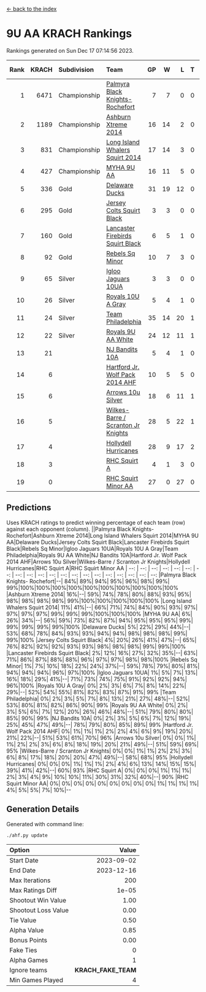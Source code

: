 [<- back to the index](readme.md)
# 9U AA KRACH Rankings
Rankings generated on Sun Dec 17 07:14:56 2023.

Rank|KRACH|Subdivision|Team|GP|W|L|T|OTW|OTL|SoS|Exp Wins|Win Diff
---:|---:|:---|:---|---:|---:|---:|---:|---:|---:|---:|---:|---:
1|6471|Championship|[Palmyra Black Knights- Rochefort](https://gamesheetstats.com/seasons/3659/teams/140260/schedule)|7|7|0|0|0|0|134|7.8|-0.0
2|1189|Championship|[Ashburn Xtreme 2014](https://gamesheetstats.com/seasons/3659/teams/140217/schedule)|16|14|2|0|0|0|215|14.8|-0.0
3|831|Championship|[Long Island Whalers Squirt 2014](https://gamesheetstats.com/seasons/3659/teams/140221/schedule)|17|14|3|0|1|0|264|14.8|-0.0
4|427|Championship|[MYHA 9U AA](https://gamesheetstats.com/seasons/3659/teams/140222/schedule)|16|11|5|0|2|0|322|11.8|-0.0
5|336|Gold|[Delaware Ducks](https://gamesheetstats.com/seasons/3659/teams/140218/schedule)|31|19|12|0|0|3|916|19.8|-0.0
6|295|Gold|[Jersey Colts Squirt Black](https://gamesheetstats.com/seasons/3659/teams/140254/schedule)|3|3|0|0|0|0|12|3.9|0.0
7|160|Gold|[Lancaster Firebirds Squirt Black](https://gamesheetstats.com/seasons/3659/teams/140256/schedule)|6|5|1|0|0|0|60|5.9|0.0
8|92|Gold|[Rebels Sq Minor](https://gamesheetstats.com/seasons/3659/teams/140223/schedule)|10|7|3|0|1|1|176|7.9|0.0
9|65|Silver|[Igloo Jaguars 10UA](https://gamesheetstats.com/seasons/3659/teams/140253/schedule)|3|3|0|0|0|0|3|3.9|0.0
10|26|Silver|[Royals 10U A Gray](https://gamesheetstats.com/seasons/3659/teams/140262/schedule)|5|4|1|0|0|0|7|4.9|0.0
11|24|Silver|[Team Philadelphia](https://gamesheetstats.com/seasons/3659/teams/140226/schedule)|35|14|20|1|2|1|598|15.4|0.0
12|22|Silver|[Royals 9U AA White](https://gamesheetstats.com/seasons/3659/teams/140225/schedule)|24|12|11|1|0|0|172|13.4|0.0
13|21||[NJ Bandits 10A](https://gamesheetstats.com/seasons/3659/teams/140259/schedule)|5|4|1|0|0|0|8|4.9|0.0
14|6||[Hartford Jr. Wolf Pack 2014 AHF](https://gamesheetstats.com/seasons/3659/teams/140219/schedule)|10|5|5|0|0|0|82|5.9|0.0
15|6||[Arrows 10u Silver](https://gamesheetstats.com/seasons/3659/teams/140216/schedule)|18|6|11|1|0|0|180|7.4|0.0
16|5||[Wilkes-Barre / Scranton Jr Knights](https://gamesheetstats.com/seasons/3659/teams/140228/schedule)|28|5|22|1|0|1|630|6.4|0.0
17|4||[Hollydell Hurricanes](https://gamesheetstats.com/seasons/3659/teams/140220/schedule)|28|9|17|2|0|0|83|10.9|0.0
18|3||[RHC Squirt A](https://gamesheetstats.com/seasons/3659/teams/140261/schedule)|4|1|3|0|0|0|7|1.9|0.0
19|0||[RHC Squirt Minor AA](https://gamesheetstats.com/seasons/3659/teams/140224/schedule)|27|0|27|0|0|0|112|0.9|0.0

## Predictions
Uses KRACH ratings to predict winning percentage of each team (row) against each opponent (column).
||Palmyra Black Knights- Rochefort|Ashburn Xtreme 2014|Long Island Whalers Squirt 2014|MYHA 9U AA|Delaware Ducks|Jersey Colts Squirt Black|Lancaster Firebirds Squirt Black|Rebels Sq Minor|Igloo Jaguars 10UA|Royals 10U A Gray|Team Philadelphia|Royals 9U AA White|NJ Bandits 10A|Hartford Jr. Wolf Pack 2014 AHF|Arrows 10u Silver|Wilkes-Barre / Scranton Jr Knights|Hollydell Hurricanes|RHC Squirt A|RHC Squirt Minor AA
| --: | --: | --: | --: | --: | --: | --: | --: | --: | --: | --: | --: | --: | --: | --: | --: | --: | --: | --: | --: 
|Palmyra Black Knights- Rochefort|--| 84%| 89%| 94%| 95%| 96%| 98%| 99%| 99%|100%|100%|100%|100%|100%|100%|100%|100%|100%|100%
|Ashburn Xtreme 2014| 16%|--| 59%| 74%| 78%| 80%| 88%| 93%| 95%| 98%| 98%| 98%| 98%| 99%|100%|100%|100%|100%|100%
|Long Island Whalers Squirt 2014| 11%| 41%|--| 66%| 71%| 74%| 84%| 90%| 93%| 97%| 97%| 97%| 97%| 99%| 99%| 99%|100%|100%|100%
|MYHA 9U AA|  6%| 26%| 34%|--| 56%| 59%| 73%| 82%| 87%| 94%| 95%| 95%| 95%| 99%| 99%| 99%| 99%| 99%|100%
|Delaware Ducks|  5%| 22%| 29%| 44%|--| 53%| 68%| 78%| 84%| 93%| 93%| 94%| 94%| 98%| 98%| 98%| 99%| 99%|100%
|Jersey Colts Squirt Black|  4%| 20%| 26%| 41%| 47%|--| 65%| 76%| 82%| 92%| 92%| 93%| 93%| 98%| 98%| 98%| 99%| 99%|100%
|Lancaster Firebirds Squirt Black|  2%| 12%| 16%| 27%| 32%| 35%|--| 63%| 71%| 86%| 87%| 88%| 88%| 96%| 97%| 97%| 98%| 98%|100%
|Rebels Sq Minor|  1%|  7%| 10%| 18%| 22%| 24%| 37%|--| 59%| 78%| 79%| 80%| 81%| 94%| 94%| 94%| 96%| 97%|100%
|Igloo Jaguars 10UA|  1%|  5%|  7%| 13%| 16%| 18%| 29%| 41%|--| 71%| 73%| 74%| 75%| 91%| 92%| 92%| 94%| 96%|100%
|Royals 10U A Gray|  0%|  2%|  3%|  6%|  7%|  8%| 14%| 22%| 29%|--| 52%| 54%| 55%| 81%| 82%| 83%| 87%| 91%| 99%
|Team Philadelphia|  0%|  2%|  3%|  5%|  7%|  8%| 13%| 21%| 27%| 48%|--| 52%| 53%| 80%| 81%| 82%| 86%| 90%| 99%
|Royals 9U AA White|  0%|  2%|  3%|  5%|  6%|  7%| 12%| 20%| 26%| 46%| 48%|--| 51%| 79%| 80%| 80%| 85%| 90%| 99%
|NJ Bandits 10A|  0%|  2%|  3%|  5%|  6%|  7%| 12%| 19%| 25%| 45%| 47%| 49%|--| 78%| 79%| 80%| 85%| 89%| 99%
|Hartford Jr. Wolf Pack 2014 AHF|  0%|  1%|  1%|  1%|  2%|  2%|  4%|  6%|  9%| 19%| 20%| 21%| 22%|--| 51%| 53%| 61%| 70%| 96%
|Arrows 10u Silver|  0%|  0%|  1%|  1%|  2%|  2%|  3%|  6%|  8%| 18%| 19%| 20%| 21%| 49%|--| 51%| 59%| 69%| 95%
|Wilkes-Barre / Scranton Jr Knights|  0%|  0%|  1%|  1%|  2%|  2%|  3%|  6%|  8%| 17%| 18%| 20%| 20%| 47%| 49%|--| 58%| 68%| 95%
|Hollydell Hurricanes|  0%|  0%|  0%|  1%|  1%|  1%|  2%|  4%|  6%| 13%| 14%| 15%| 15%| 39%| 41%| 42%|--| 60%| 93%
|RHC Squirt A|  0%|  0%|  0%|  1%|  1%|  1%|  2%|  3%|  4%|  9%| 10%| 10%| 11%| 30%| 31%| 32%| 40%|--| 90%
|RHC Squirt Minor AA|  0%|  0%|  0%|  0%|  0%|  0%|  0%|  0%|  0%|  1%|  1%|  1%|  1%|  4%|  5%|  5%|  7%| 10%|--

## Generation Details

Generated with command line:
```
./ahf.py update
```

| Option | Value |
| :----- | ----: |
| Start Date | 2023-09-02 |
| End Date | 2023-12-16 |
| Max Iterations | 200 |
| Max Ratings Diff | 1e-05 |
| Shootout Win Value | 1.00 |
| Shootout Loss Value | 0.00 |
| Tie Value | 0.50 |
| Alpha Value | 0.85 |
| Bonus Points | 0.00 |
| Fake Ties | 0 |
| Alpha Games | 1 |
| Ignore teams | __KRACH_FAKE_TEAM__ |
| Min Games Played | 4 |

